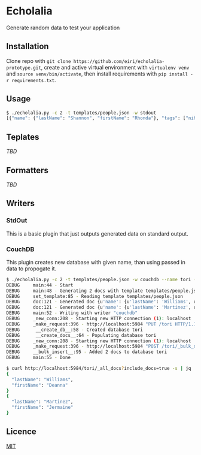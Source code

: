 # Echolalia
Generate random data to test your application

## Installation

Clone repo with `git clone https://github.com/eiri/echolalia-prototype.git`, create and active virtual environment with `virtualenv venv` and  `source venv/bin/activate`, then install requirements with `pip install -r requirements.txt`.


## Usage

```bash
$ ./echolalia.py -c 2 -t templates/people.json -w stdout
[{"name": {"lastName": "Shannon", "firstName": "Rhonda"}, "tags": ["nihil", "fngheqnl", "impedit", "consequatur"], "age": 30, "state": "Hawaii, AR", "sex": "F", "phone": "03744269231", "single": true, "street": "4081 Sharon Ranch Apt. 197", "postcode": "ZIP: 02709-0053", "times": {"createdAt": "2017-02-13 13:14:08", "updatedAt": "2017-09-23 15:37:29"}, "email": "tiffany87@hotmail.com"}, {"name": {"lastName": "Hanson", "firstName": "Robert"}, "tags": ["quasi", "zbaqnl", "deserunt", "laborum"], "age": 104, "state": "Nevada, FL", "sex": "F", "phone": "(698)292-8761x6944", "single": false, "street": "3898 Alexandria Parkways", "postcode": "ZIP: 24439", "times": {"createdAt": "2017-05-03 03:16:21", "updatedAt": "2017-09-23 15:37:02"}, "email": "zfowler@hotmail.com"}]
```

## Teplates
_TBD_

## Formatters
_TBD_

## Writers
### StdOut
This is a basic plugin that just outputs generated data on standard output.

### CouchDB

This plugin creates new database with given name, than using passed in data to propogate it.

```bash
$ ./echolalia.py -c 2 -t templates/people.json -w couchdb --name tori -v
DEBUG     main:44 - Start
DEBUG     main:48 - Generating 2 docs with template templates/people.json
DEBUG     set_template:85 - Reading template templates/people.json
DEBUG     doc:121 - Generated doc {u'name': {u'lastName': 'Williams', u'firstName': 'Deanna'}, u'tags': ['facilis', 'sevqnl', 'sit', 'inventore'], u'age': 74, u'state': u'North Dakota, ND', u'sex': 'M', u'phone': '08582618909', u'single': True, u'street': '007 Sarah Walks', u'postcode': u'ZIP: 44204', u'times': {u'createdAt': '2016-12-28 23:54:19', u'updatedAt': '2017-09-23 15:39:20'}, u'email': 'timothylynch@hotmail.com'}
DEBUG     doc:121 - Generated doc {u'name': {u'lastName': 'Martinez', u'firstName': 'Jermaine'}, u'tags': ['laborum', 'jrqarfqnl', 'iure', 'tenetur'], u'age': 77, u'state': u'Alaska, SD', u'sex': 'M', u'phone': '06400668895', u'single': True, u'street': '24396 Joshua Vista Suite 529', u'postcode': u'ZIP: 15229-1795', u'times': {u'createdAt': '2017-06-13 08:42:26', u'updatedAt': '2017-09-23 15:39:42'}, u'email': 'aguilartracey@gmail.com'}
DEBUG     main:52 - Writing with writer "couchdb"
DEBUG     _new_conn:208 - Starting new HTTP connection (1): localhost
DEBUG     _make_request:396 - http://localhost:5984 "PUT /tori HTTP/1.1" 201 12
DEBUG      __create_db__:58 - Created database tori
DEBUG      __create_docs__:64 - Populating database tori
DEBUG     _new_conn:208 - Starting new HTTP connection (1): localhost
DEBUG     _make_request:396 - http://localhost:5984 "POST /tori/_bulk_docs HTTP/1.1" 201 192
DEBUG     __bulk_insert__:95 - Added 2 docs to database tori
DEBUG     main:55 - Done

$ curl http://localhost:5984/tori/_all_docs?include_docs=true -s | jq .rows[].doc.name
{
  "lastName": "Williams",
  "firstName": "Deanna"
}
{
  "lastName": "Martinez",
  "firstName": "Jermaine"
}
```

## Licence

[MIT](https://github.com/eiri/echolalia/blob/master/LICENSE)
